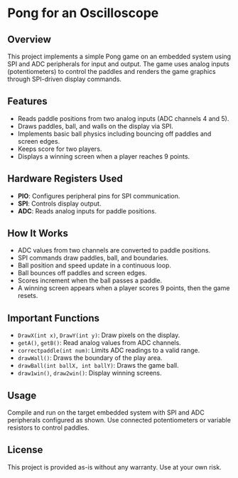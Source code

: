 # Pong for an Oscilloscope 

## Overview
This project implements a simple Pong game on an embedded system using SPI and ADC peripherals for input and output. The game uses analog inputs (potentiometers) to control the paddles and renders the game graphics through SPI-driven display commands.

## Features
- Reads paddle positions from two analog inputs (ADC channels 4 and 5).
- Draws paddles, ball, and walls on the display via SPI.
- Implements basic ball physics including bouncing off paddles and screen edges.
- Keeps score for two players.
- Displays a winning screen when a player reaches 9 points.

## Hardware Registers Used
- **PIO**: Configures peripheral pins for SPI communication.
- **SPI**: Controls display output.
- **ADC**: Reads analog inputs for paddle positions.

## How It Works
- ADC values from two channels are converted to paddle positions.
- SPI commands draw paddles, ball, and boundaries.
- Ball position and speed update in a continuous loop.
- Ball bounces off paddles and screen edges.
- Scores increment when the ball passes a paddle.
- A winning screen appears when a player scores 9 points, then the game resets.

## Important Functions
- `DrawX(int x)`, `DrawY(int y)`: Draw pixels on the display.
- `getA()`, `getB()`: Read analog values from ADC channels.
- `correctpaddle(int num)`: Limits ADC readings to a valid range.
- `drawWall()`: Draws the boundary of the play area.
- `drawBall(int ballX, int ballY)`: Draws the game ball.
- `draw1win()`, `draw2win()`: Display winning screens.

## Usage
Compile and run on the target embedded system with SPI and ADC peripherals configured as shown. Use connected potentiometers or variable resistors to control paddles.

## License
This project is provided as-is without any warranty. Use at your own risk.


